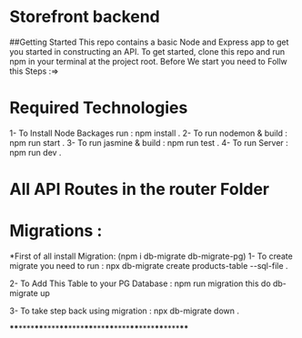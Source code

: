 # Storefront backend

##Getting Started
This repo contains a basic Node and Express app to get you started in constructing an API. To get started, clone this repo and run npm in your terminal at the project root.
Before We start you need to Follw this Steps :=>
# Required Technologies
1- To Install Node Backages run : npm install .
2- To run nodemon & build : npm run start .
3- To run jasmine & build : npm run test .
4- To run Server : npm run dev .

# All API Routes in the router Folder


# Migrations :

\*First of all install Migration:
(npm i db-migrate db-migrate-pg)
1- To create migrate you need to run : npx db-migrate create products-table --sql-file .

2- To Add This Table to your PG Database : npm run migration
this do db-migrate up

3- To take step back using migration : npx db-migrate down .

**\*\***\*\*\*\***\*\***\*\*\*\***\*\***\*\*\*\***\*\***\*\*\***\*\***\*\*\*\***\*\***\*\*\*\***\*\***\*\*\*\***\*\***
